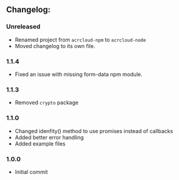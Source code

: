 ## Changelog:

### Unreleased

* Renamed project from `acrcloud-npm` to `acrcloud-node`
* Moved changelog to its own file.

### 1.1.4

* Fixed an issue with missing form-data npm module.

### 1.1.3

* Removed `crypto` package

### 1.1.0

* Changed idenfity() method to use promises instead of callbacks
* Added better error handling
* Added example files


### 1.0.0

* Initial commit

